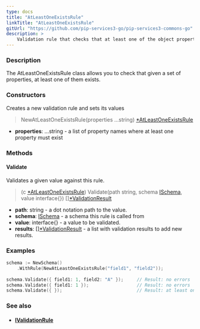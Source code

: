 ```yaml
---
type: docs
title: "AtLeastOneExistsRule"
linkTitle: "AtLeastOneExistsRule"
gitUrl: "https://github.com/pip-services3-go/pip-services3-commons-go"
description: >
    Validation rule that checks that at least one of the object properties exists.
---
```



### Description

The AtLeastOneExistsRule class allows you to check that given a set of properties, at least one of them exists. 

### Constructors
Creates a new validation rule and sets its values

> NewAtLeastOneExistsRule(properties ...string) [*AtLeastOneExistsRule]()

- **properties**: ...string - a list of property names where at least one property must exist

### Methods

#### Validate
Validates a given value against this rule.

> (c [*AtLeastOneExistsRule]()) Validate(path string, schema [ISchema](../ischema), value interface{}) [][*ValidationResult](../validation_result)

- **path**: string - a dot notation path to the value.
- **schema**: [ISchema](../ischema) - a schema this rule is called from
- **value**: interface{} - a value to be validated.
- **results**: [][*ValidationResult](../validation_result) - a list with validation results to add new results.

### Examples
```go
schema := NewSchema()
    .WithRule(NewAtLeastOneExistsRule("field1", "field2"));
 
schema.Validate({ field1: 1, field2: "A" });     // Result: no errors
schema.Validate({ field1: 1 });                  // Result: no errors
schema.Validate({ });                            // Result: at least one of properties field1, field2 must exist

```

### See also
- #### [IValidationRule](../ivalidation_rule)
